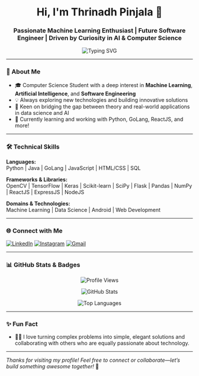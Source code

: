 <h1 align="center">Hi, I'm Thrinadh Pinjala 👋</h1>
<h3 align="center">Passionate Machine Learning Enthusiast | Future Software Engineer | Driven by Curiosity in AI & Computer Science</h3>

<p align="center">
  <img src="https://readme-typing-svg.demolab.com?font=Fira+Code&duration=2000&pause=1000&multiline=true&width=600&height=60&lines=Exploring+the+World+of+AI+%26+Software+Engineering;Always+Learning+%7C+Building+%7C+Innovating" alt="Typing SVG" />
</p>

---

### 🚀 About Me

- 🎓 Computer Science Student with a deep interest in **Machine Learning**, **Artificial Intelligence**, and **Software Engineering**
- 💡 Always exploring new technologies and building innovative solutions
- 🤖 Keen on bridging the gap between theory and real-world applications in data science and AI
- 🌱 Currently learning and working with Python, GoLang, ReactJS, and more!

---

### 🛠️ Technical Skills

**Languages:**  
Python | Java | GoLang | JavaScript | HTML/CSS | SQL

**Frameworks & Libraries:**  
OpenCV | TensorFlow | Keras | Scikit-learn | SciPy | Flask | Pandas | NumPy | ReactJS | ExpressJS | NodeJS

**Domains & Technologies:**  
Machine Learning | Data Science | Android | Web Development

---

### 🌐 Connect with Me

[![LinkedIn](https://img.shields.io/badge/LinkedIn-blue?logo=linkedin&logoColor=white)](https://www.linkedin.com/in/thrinadh-pinjala-1ba057286/)
[![Instagram](https://img.shields.io/badge/Instagram-E4405F?logo=instagram&logoColor=white)](https://instagram.com/thrinadh_pinjala)
[![Gmail](https://img.shields.io/badge/Gmail-D14836?logo=gmail&logoColor=white)](mailto:pinjalathrinadh03@gmail.com)

---

### 📊 GitHub Stats & Badges

<p align="center">
  <img src="https://komarev.com/ghpvc/?username=thrinadh-pinjala&label=Profile+Views&color=0e75b6&style=flat" alt="Profile Views" />
</p>

<p align="center">
  <img src="https://github-readme-stats.vercel.app/api?username=thrinadh-pinjala&show_icons=true&count_private=true&theme=radical" alt="GitHub Stats" />
</p>

<p align="center">
  <img src="https://github-readme-stats.vercel.app/api/top-langs/?username=thrinadh-pinjala&layout=compact&theme=radical" alt="Top Languages" />
</p>

---

### ✨ Fun Fact

- 🧑‍💻 I love turning complex problems into simple, elegant solutions and collaborating with others who are equally passionate about technology.

---

_Thanks for visiting my profile! Feel free to connect or collaborate—let’s build something awesome together!_ 🚀
